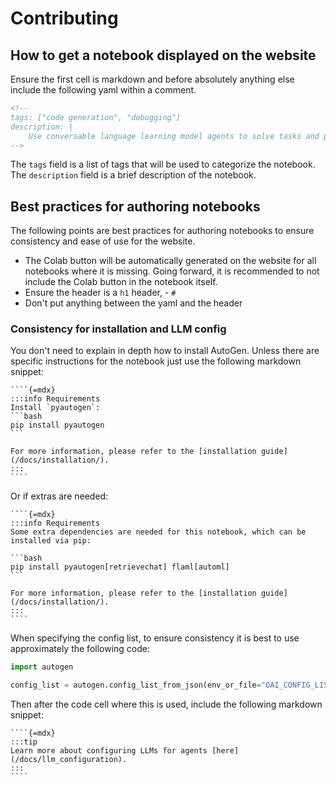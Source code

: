 # Contributing

## How to get a notebook displayed on the website

Ensure the first cell is markdown and before absolutely anything else include the following yaml within a comment.

```markdown
<!--
tags: ["code generation", "debugging"]
description: |
    Use conversable language learning model agents to solve tasks and provide automatic feedback through a comprehensive example of writing, executing, and debugging Python code to compare stock price changes.
-->
```

The `tags` field is a list of tags that will be used to categorize the notebook. The `description` field is a brief description of the notebook.

## Best practices for authoring notebooks

The following points are best practices for authoring notebooks to ensure consistency and ease of use for the website.

- The Colab button will be automatically generated on the website for all notebooks where it is missing. Going forward, it is recommended to not include the Colab button in the notebook itself.
- Ensure the header is a `h1` header, - `#`
- Don't put anything between the yaml and the header

### Consistency for installation and LLM config

You don't need to explain in depth how to install AutoGen. Unless there are specific instructions for the notebook just use the following markdown snippet:

``````
````{=mdx}
:::info Requirements
Install `pyautogen`:
```bash
pip install pyautogen
```

For more information, please refer to the [installation guide](/docs/installation/).
:::
````
``````

Or if extras are needed:

``````
````{=mdx}
:::info Requirements
Some extra dependencies are needed for this notebook, which can be installed via pip:

```bash
pip install pyautogen[retrievechat] flaml[automl]
```

For more information, please refer to the [installation guide](/docs/installation/).
:::
````
``````

When specifying the config list, to ensure consistency it is best to use approximately the following code:

```python
import autogen

config_list = autogen.config_list_from_json(env_or_file="OAI_CONFIG_LIST")
```

Then after the code cell where this is used, include the following markdown snippet:

``````
````{=mdx}
:::tip
Learn more about configuring LLMs for agents [here](/docs/llm_configuration).
:::
````
``````
